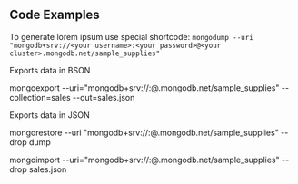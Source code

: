 ## Code Examples
To generate lorem ipsum use special shortcode: `mongodump --uri "mongodb+srv://<your username>:<your password>@<your cluster>.mongodb.net/sample_supplies"`


Exports data in BSON

mongoexport --uri="mongodb+srv://<your username>:<your password>@<your cluster>.mongodb.net/sample_supplies" --collection=sales --out=sales.json

Exports data in JSON

mongorestore --uri "mongodb+srv://<your username>:<your password>@<your cluster>.mongodb.net/sample_supplies"  --drop dump

mongoimport --uri="mongodb+srv://<your username>:<your password>@<your cluster>.mongodb.net/sample_supplies" --drop sales.json